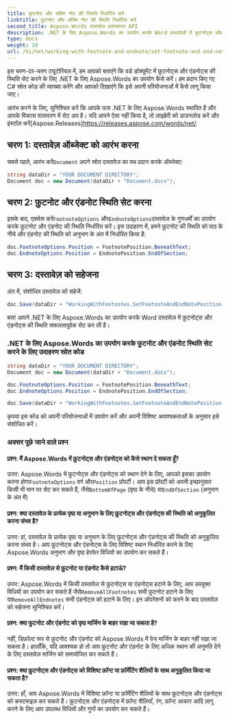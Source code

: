 ```yaml
---
title: फ़ुटनोट और अंतिम नोट की स्थिति निर्धारित करें
linktitle: फ़ुटनोट और अंतिम नोट की स्थिति निर्धारित करें
second_title: Aspose.Words दस्तावेज़ प्रसंस्करण API
description: .NET के लिए Aspose.Words का उपयोग करके Word दस्तावेज़ों में फ़ुटनोट्स और एंडनोट्स की स्थिति निर्धारित करना सीखें।
type: docs
weight: 10
url: /hi/net/working-with-footnote-and-endnote/set-footnote-and-end-note-position/
---
```


इस चरण-दर-चरण ट्यूटोरियल में, हम आपको बताएंगे कि वर्ड डॉक्यूमेंट में फ़ुटनोट्स और एंडनोट्स की स्थिति सेट करने के लिए .NET के लिए Aspose.Words का उपयोग कैसे करें। हम प्रदान किए गए C# स्रोत कोड की व्याख्या करेंगे और आपको दिखाएंगे कि इसे अपनी परियोजनाओं में कैसे लागू किया जाए।

 आरंभ करने के लिए, सुनिश्चित करें कि आपके पास .NET के लिए Aspose.Words स्थापित है और आपके विकास वातावरण में सेट अप है। यदि आपने ऐसा नहीं किया है, तो लाइब्रेरी को डाउनलोड करें और इंस्टॉल करें[Aspose.Releases]https://releases.aspose.com/words/net/.

## चरण 1: दस्तावेज़ ऑब्जेक्ट को आरंभ करना

 सबसे पहले, आरंभ करें`Document` अपने स्रोत दस्तावेज़ का पथ प्रदान करके ऑब्जेक्ट:

```csharp
string dataDir = "YOUR DOCUMENT DIRECTORY";     
Document doc = new Document(dataDir + "Document.docx");
```

## चरण 2: फ़ुटनोट और एंडनोट स्थिति सेट करना

 इसके बाद, एक्सेस करें`FootnoteOptions` और`EndnoteOptions`दस्तावेज़ के गुणधर्मों का उपयोग करके फ़ुटनोट और एंडनोट की स्थिति निर्धारित करें। इस उदाहरण में, हमने फ़ुटनोट की स्थिति को पाठ के नीचे और एंडनोट की स्थिति को अनुभाग के अंत में निर्धारित किया है:

```csharp
doc.FootnoteOptions.Position = FootnotePosition.BeneathText;
doc.EndnoteOptions.Position = EndnotePosition.EndOfSection;
```

## चरण 3: दस्तावेज़ को सहेजना

अंत में, संशोधित दस्तावेज़ को सहेजें:

```csharp
doc.Save(dataDir + "WorkingWithFootnotes.SetFootnoteAndEndNotePosition.docx");
```

बस! आपने .NET के लिए Aspose.Words का उपयोग करके Word दस्तावेज़ में फ़ुटनोट्स और एंडनोट्स की स्थिति सफलतापूर्वक सेट कर ली है।

### .NET के लिए Aspose.Words का उपयोग करके फुटनोट और एंडनोट स्थिति सेट करने के लिए उदाहरण स्रोत कोड

```csharp
string dataDir = "YOUR DOCUMENT DIRECTORY";     
Document doc = new Document(dataDir + "Document.docx");

doc.FootnoteOptions.Position = FootnotePosition.BeneathText;
doc.EndnoteOptions.Position = EndnotePosition.EndOfSection;

doc.Save(dataDir + "WorkingWithFootnotes.SetFootnoteAndEndNotePosition.docx");
```

कृपया इस कोड को अपनी परियोजनाओं में उपयोग करें और अपनी विशिष्ट आवश्यकताओं के अनुसार इसे संशोधित करें।

### अक्सर पूछे जाने वाले प्रश्न

#### प्रश्न: मैं Aspose.Words में फ़ुटनोट्स और एंडनोट्स को कैसे स्थान दे सकता हूँ?

 उत्तर: Aspose.Words में फ़ुटनोट्स और एंडनोट्स को स्थान देने के लिए, आपको इसका उपयोग करना होगा`FootnoteOptions` वर्ग और`Position` प्रॉपर्टी। आप इस प्रॉपर्टी को अपनी इच्छानुसार किसी भी मान पर सेट कर सकते हैं, जैसे`BottomOfPage` (पृष्ठ के नीचे) या`EndOfSection` (अनुभाग के अंत में)

#### प्रश्न: क्या दस्तावेज़ के प्रत्येक पृष्ठ या अनुभाग के लिए फ़ुटनोट्स और एंडनोट्स की स्थिति को अनुकूलित करना संभव है?

उत्तर: हां, दस्तावेज़ के प्रत्येक पृष्ठ या अनुभाग के लिए फ़ुटनोट्स और एंडनोट्स की स्थिति को अनुकूलित करना संभव है। आप फ़ुटनोट्स और एंडनोट्स के लिए विशिष्ट स्थान निर्धारित करने के लिए Aspose.Words अनुभाग और पृष्ठ हेरफेर विधियों का उपयोग कर सकते हैं।

#### प्रश्न: मैं किसी दस्तावेज़ से फ़ुटनोट या एंडनोट कैसे हटाऊं?

 उत्तर: Aspose.Words में किसी दस्तावेज़ से फ़ुटनोट्स या एंडनोट्स हटाने के लिए, आप उपयुक्त विधियों का उपयोग कर सकते हैं जैसे`RemoveAllFootnotes` सभी फ़ुटनोट हटाने के लिए या`RemoveAllEndnotes` सभी एंडनोट्स को हटाने के लिए। इन ऑपरेशनों को करने के बाद दस्तावेज़ को सहेजना सुनिश्चित करें।

#### प्रश्न: क्या फुटनोट और एंडनोट को पृष्ठ मार्जिन के बाहर रखा जा सकता है?

नहीं, डिफ़ॉल्ट रूप से फ़ुटनोट और एंडनोट को Aspose.Words में पेज मार्जिन के बाहर नहीं रखा जा सकता है। हालाँकि, यदि आवश्यक हो तो आप फ़ुटनोट और एंडनोट के लिए अधिक स्थान की अनुमति देने के लिए दस्तावेज़ मार्जिन को समायोजित कर सकते हैं।

#### प्रश्न: क्या फ़ुटनोट्स और एंडनोट्स को विशिष्ट फ़ॉन्ट या फ़ॉर्मेटिंग शैलियों के साथ अनुकूलित किया जा सकता है?

उत्तर: हाँ, आप Aspose.Words में विशिष्ट फ़ॉन्ट या फ़ॉर्मेटिंग शैलियों के साथ फ़ुटनोट्स और एंडनोट्स को कस्टमाइज़ कर सकते हैं। फ़ुटनोट्स और एंडनोट्स में फ़ॉन्ट शैलियाँ, रंग, फ़ॉन्ट आकार आदि लागू करने के लिए आप उपलब्ध विधियों और गुणों का उपयोग कर सकते हैं।